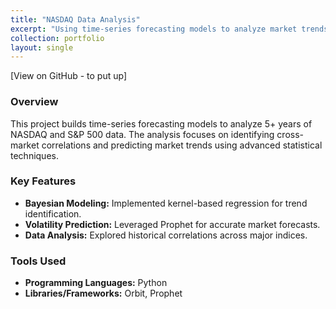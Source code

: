 ```yaml
---
title: "NASDAQ Data Analysis"
excerpt: "Using time-series forecasting models to analyze market trends and correlations."
collection: portfolio
layout: single
---
```


[View on GitHub - to put up]

### Overview
This project builds time-series forecasting models to analyze 5+ years of NASDAQ and S&P 500 data. The analysis focuses on identifying cross-market correlations and predicting market trends using advanced statistical techniques.

### Key Features
- **Bayesian Modeling:** Implemented kernel-based regression for trend identification.
- **Volatility Prediction:** Leveraged Prophet for accurate market forecasts.
- **Data Analysis:** Explored historical correlations across major indices.

### Tools Used
- **Programming Languages:** Python  
- **Libraries/Frameworks:** Orbit, Prophet
